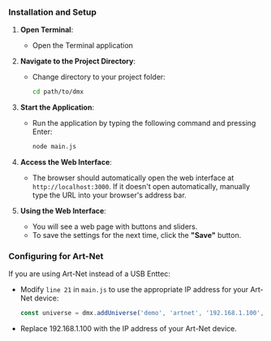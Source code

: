 ### Installation and Setup

1. **Open Terminal**:
    - Open the Terminal application

2. **Navigate to the Project Directory**:
    - Change directory to your project folder:
      ```bash
      cd path/to/dmx
      ```

3. **Start the Application**:
    - Run the application by typing the following command and pressing Enter:
      ```bash
      node main.js
      ```

4. **Access the Web Interface**:
    - The browser should automatically open the web interface at `http://localhost:3000`. If it doesn't open automatically, manually type the URL into your browser's address bar.

5. **Using the Web Interface**:
    - You will see a web page with buttons and sliders.
    - To save the settings for the next time, click the **"Save"** button.

### Configuring for Art-Net

If you are using Art-Net instead of a USB Enttec:

- Modify `line 21` in `main.js` to use the appropriate IP address for your Art-Net device:
  ```javascript
  const universe = dmx.addUniverse('demo', 'artnet', '192.168.1.100', { universe: 0 });

- Replace 192.168.1.100 with the IP address of your Art-Net device.
